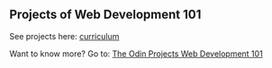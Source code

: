 ## Projects of Web Development 101

See projects here: [curriculum](http://cobimr.github.io/the_odin_projects/)

Want to know more? Go to: [The Odin Projects Web Development 101](https://www.theodinproject.com/courses/web-development-101)
